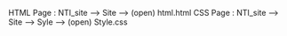 HTML Page : NTI_site --> Site --> (open) html.html
CSS Page : NTI_site --> Site --> Syle --> (open) Style.css
